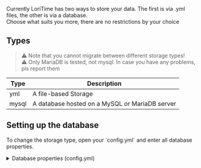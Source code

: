 Currently LoriTime has two ways to store your data. The first is via .yml files, the other is via a database.<br>
Choose what suits you more, there are no restrictions by your choice<br>

## Types
> ⚠️ Note that you cannot migrate between different storage types!<br>
> ⚠️ Only MariaDB is tested, not mysql. In case you have any problems, pls report them<br>

| Type | Description | 
|------|-------------|
| yml | A file-based Storage |
| mysql | A database hosted on a MySQL or MariaDB server |

## Setting up the database
<p>To change the storage type, open your `config.yml` and enter all database properties.</p>
<details>
<summary>Database properties (config.yml)</summary>

```yml
###########
#  Mysql  #
###########
mysql:
  host: 'localhost'
  port: 3306
  database: 'test'
  user: 'user'
  password: '123ABC!'
  tablePrefix: 'loritime'
```

</details>
